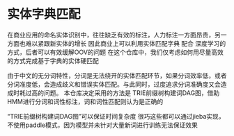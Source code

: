 # 实体字典匹配
在商业应用的命名实体识别中，往往缺乏有效的标注，人力标注一方面昂贵，另一方面也难以紧跟新实体的增长
因此商业上可以利用实体匹配字典 配合 深度学习的方式，后者可以有效缓解OOV的问题
在这个仓库中，我们仅考虑如何用尽量高效的方式完成基于字典的实体硬匹配

由于中文的无分词特性，分词是无法绕开的实体匹配环节，如果分词效率低，或者分词准度低，会造成歧义和错误实体匹配。与此同时，过度追求分词准确度又会造成时耗过高的问题。
本仓库决定采用的方法是 TRIE前缀树构建词DAG图，借助HMM进行分词和词性标注，词和词性匹配则认为是正确的

“TRIE前缀树构建词DAG图”可以保证时间复杂度
很巧这些都可以通过jieba实现，不使用paddle模式，因为模型并未针对大量新词进行训练无法保证效果